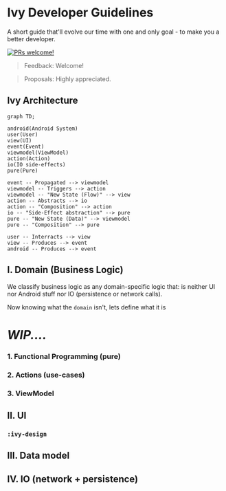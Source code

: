 # Ivy Developer Guidelines

A short guide that'll evolve our time with one and only goal - to make you a better developer.

[![PRs welcome!](https://img.shields.io/badge/PRs-welcome-brightgreen.svg)](https://github.com/ILIYANGERMANOV/ivy-wallet/blob/main/CONTRIBUTING.md)

> Feedback: Welcome! 

> Proposals: Highly appreciated.

## Ivy Architecture

```mermaid
graph TD;

android(Android System)
user(User)
view(UI)
event(Event)
viewmodel(ViewModel)
action(Action)
io(IO side-effects)
pure(Pure)

event -- Propagated --> viewmodel
viewmodel -- Triggers --> action
viewmodel -- "New State (Flow)" --> view
action -- Abstracts --> io
action -- "Composition" --> action
io -- "Side-Effect abstraction" --> pure
pure -- "New State (Data)" --> viewmodel
pure -- "Composition" --> pure

user -- Interracts --> view
view -- Produces --> event
android -- Produces --> event

```

## I. Domain (Business Logic)

We classify business logic as any domain-specific logic that: is neither UI nor Android stuff nor IO (persistence or network calls).

Now knowing what the `domain` isn't, lets define what it is

# _WIP...._

### 1. Functional Programming (pure)

### 2. Actions (use-cases)

### 3. ViewModel

## II. UI

### `:ivy-design`

## III. Data model

## IV. IO (network + persistence)
